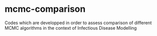 # mcmc-comparison
Codes which are developped in order to assess comparison of different MCMC algorithms in the context of Infectious Disease Modelling 
